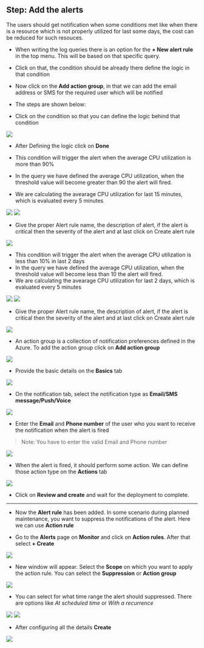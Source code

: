## Step: Add the alerts 

The users should get notification when some conditions met like when there is a resource which is not properly utilized for last some days, the cost can be reduced for such resouces.

- When writing the log queries there is an option for the **+ New alert rule** in the top menu. This will be based on that specific query.
- Click on that, the condition should be already there define the logic in that condition
- Now click on the **Add action group**, in that we can add the email address or SMS for the required user which will be notified 
- The steps are shown below:

- Click on the condition so that you can define the logic behind that condition

<img src="Images/Create alert rule 1.png">

- After Defining the logic click on **Done**

- This condition will trigger the alert when the average CPU utilization is more than 90%
- In the query we have defined the average CPU utilization, when the threshold value will become greater than 90 the alert will fired.
- We are calculating the avearage CPU utilization for last 15 minutes, which is evaluated every 5 minutes
<img src="Images/Alert-CPU-90.png">

<img src="Images/Alert-CPU-90-02.png">

- Give the proper Alert rule name, the description of alert, if the alert is critical then the severity of the alert and at last click on Create alert rule
<img src="Images/Alert-CPU-90-03.png">

- This condition will trigger the alert when the average CPU utilization is less than 10% in last 2 days
- In the query we have defined the average CPU utilization, when the threshold value will become less than 10 the alert will fired.
- We are calculating the avearage CPU utilization for last 2 days, which is evaluated every 5 minutes
<img src="Images/Alert-CPU-10.png">

<img src="Images/Alert-CPU-10-02.png">

- Give the proper Alert rule name, the description of alert, if the alert is critical then the severity of the alert and at last click on Create alert rule
<img src="Images/Alert-CPU-10-03.png">

- An action group is a collection of notification preferences defined in the Azure. To add the action group click on **Add action group**
<img src="Images/Add action group.png">

- Provide the basic details on the **Basics** tab
<img src="Images/Basic-tab-action-group.jpg">

- On the notification tab, select the notification type as **Email/SMS message/Push/Voice**
<img src="Images/Notification-tab-action-group.png">

- Enter the **Email** and **Phone number** of the user who you want to receive the notification when the alert is fired
> Note: You have to enter the valid Email and Phone number
<img src="Images/Email-SMS-action-group.png">

- When the alert is fired, it should perform some action. We can define those action type on the **Actions** tab
<img src="Images/Actions-tab-action-group.png">

- Click on **Review and create** and wait for the deployment to complete.

---

- Now the **Alert rule** has been added. In some scenario during planned maintenance, you want to suppress the notifications of the alert. Here we can use **Action rule**

- Go to the **Alerts** page on **Monitor** and click on **Action rules**. After that select **+ Create**
<img src="Images/Create action rules.png">

- New window will appear. Select the **Scope** on which you want to apply the action rule. You can select the **Suppression** or **Action group**
<img src="Images/Create action rule 2.png">

- You can select for what time range the alert should suppressed. There are options like *At scheduled time* or *With a recurrence*
<img src="Images/Configure suppresion.png">
<img src="Images/Configure suppresion 2.png">

- After configuring all the details **Create**
<img src="Images/Create action rule final.png">
